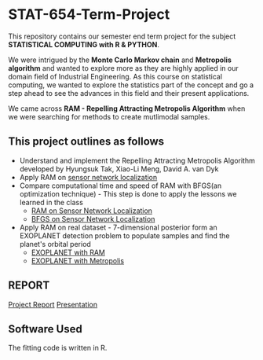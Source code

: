 # STAT-654-Term-Project

This repository contains our semester end term project for the subject **STATISTICAL COMPUTING with R & PYTHON**.

We were intrigued by the **Monte Carlo Markov chain** and **Metropolis algorithm** and wanted to explore more as they are highly applied in our domain field of Industrial Engineering. As this course on statistical computing, we wanted to explore the statistics part of the concept and go a step ahead to see the advances in this field and their present applications. 

We came across **RAM - Repelling Attracting Metropolis Algorithm** when we were searching for methods to create mutlimodal samples.

This project outlines as follows
------
* Understand and implement the Repelling Attracting Metropolis Algorithm developed by Hyungsuk Tak, Xiao-Li Meng, David A. van Dyk
* Apply RAM on [sensor network localization](https://github.com/srujanreddyj/STAT-654-Term-Project/blob/master/Sensor%20Network-%20RAM.R) 
* Compare computational time and speed of RAM with BFGS(an optimization technique) - This step is done to apply the lessons we learned in the class
  * [RAM on Sensor Network Localization](https://github.com/srujanreddyj/STAT-654-Term-Project/blob/master/Sensor%20Network-%20RAM.R)  
  * [BFGS on Sensor Network Localization](https://github.com/srujanreddyj/STAT-654-Term-Project/blob/master/Sensor%20network-%20BFGS.R)
* Apply RAM on real dataset - 7-dimensional posterior form an EXOPLANET detection problem to populate samples and find the planet's orbital period
  * [EXOPLANET with RAM](https://github.com/srujanreddyj/STAT-654-Term-Project/blob/master/Exoplanet-%20RAM.R)
  * [EXOPLANET with Metropolis](https://github.com/srujanreddyj/STAT-654-Term-Project/blob/master/Exoplanet-%20Metropolis%20Hasting.R)
  
 REPORT
 --
 [Project Report](https://github.com/srujanreddyj/STAT-654-Term-Project/blob/master/Group_8_STAT_654_Term%20Project_Report(1).pdf)
[Presentation](https://github.com/srujanreddyj/STAT-654-Term-Project/blob/master/Group_8_Stat_%20654_Term_%20Project.pdf)


Software Used
------
The fitting code is written in R.
